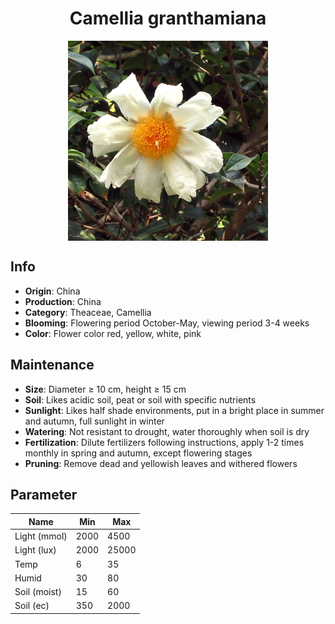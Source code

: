<h1 align='center'>Camellia granthamiana</h1>
<p align="center">
    <img 
        align='center'
        width='320'
        src="../images/camellia granthamiana.png" 
        alt='Camellia granthamiana' />
</p>

## Info

 - **Origin**: China
 - **Production**: China
 - **Category**: Theaceae, Camellia
 - **Blooming**: Flowering period October-May, viewing period 3-4 weeks
 - **Color**: Flower color red, yellow, white, pink

## Maintenance

 - **Size**: Diameter ≥ 10 cm, height ≥ 15 cm
 - **Soil**: Likes acidic soil, peat or soil with specific nutrients
 - **Sunlight**: Likes half shade environments, put in a bright place in summer and autumn, full sunlight in winter
 - **Watering**: Not resistant to drought, water thoroughly when soil is dry
 - **Fertilization**: Dilute fertilizers following instructions, apply 1-2 times monthly in spring and autumn, except flowering stages
 - **Pruning**: Remove dead and yellowish leaves and withered flowers

## Parameter

| Name         | Min  | Max   |
|--------------|------|-------|
| Light (mmol) | 2000 | 4500  |
| Light (lux)  | 2000 | 25000 |
| Temp         | 6    | 35    |
| Humid        | 30   | 80    |
| Soil (moist) | 15   | 60    |
| Soil (ec)    | 350  | 2000  |